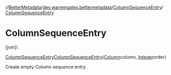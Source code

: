 //[BetterMetadata](../../../index.md)/[dev.warrengates.bettermetadata](../index.md)/[ColumnSequenceEntry](index.md)/[ColumnSequenceEntry](-column-sequence-entry.md)

# ColumnSequenceEntry

[jvm]\

[ColumnSequenceEntry](index.md)[ColumnSequenceEntry](-column-sequence-entry.md)([Column](../-column/index.md)column, [Integer](https://docs.oracle.com/javase/8/docs/api/java/lang/Integer.html)order)

Create empty Column sequence entry
